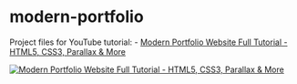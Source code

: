 # modern-portfolio

Project files for YouTube tutorial: - [Modern Portfolio Website Full Tutorial - HTML5, CSS3, Parallax & More](https://youtu.be/FMBwneUoHas)

[![Modern Portfolio Website Full Tutorial - HTML5, CSS3, Parallax & More](https://img.youtube.com/vi/FMBwneUoHas/0.jpg)](https://youtu.be/FMBwneUoHas)

